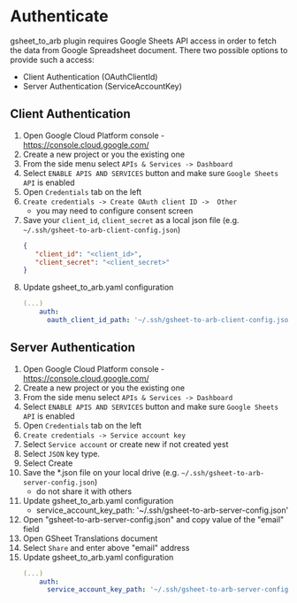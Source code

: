 # Authenticate

gsheet_to_arb plugin requires Google Sheets API access in order to fetch the data from Google Spreadsheet document.
There two possible options to provide such a access:

- Client Authentication (OAuthClientId)
- Server Authentication (ServiceAccountKey)

## Client Authentication

1. Open Google Cloud Platform console - https://console.cloud.google.com/
2. Create a new project or you the existing one
3. From the side menu select `APIs & Services -> Dashboard`
4. Select `ENABLE APIS AND SERVICES` button and make sure `Google Sheets API` is enabled
5. Open `Credentials` tab on the left
6. `Create credentials -> Create OAuth client ID ->  Other` 
    - you may need to configure consent screen
7. Save your `client_id`, `client_secret` as a local json file (e.g. `~/.ssh/gsheet-to-arb-client-config.json`)
    ```json
    {
       "client_id": "<client_id>",
       "client_secret": "<client_secret>" 
    }
    ```
8. Update gsheet_to_arb.yaml configuration
    ```yaml
    (...)
        auth:
          oauth_client_id_path: '~/.ssh/gsheet-to-arb-client-config.json'
    ``` 
     

## Server Authentication

1. Open Google Cloud Platform console - https://console.cloud.google.com/
2. Create a new project or you the existing one
3. From the side menu select `APIs & Services -> Dashboard`
4. Select `ENABLE APIS AND SERVICES` button and make sure `Google Sheets API` is enabled
5. Open `Credentials` tab on the left
6. `Create credentials -> Service account key`
7. Select `Service account` or create new if not created yest
8. Select `JSON` key type.
9. Select Create
10. Save the *.json file on your local drive (e.g. `~/.ssh/gsheet-to-arb-server-config.json`)
    - do not share it with others
11. Update gsheet_to_arb.yaml configuration
    - service_account_key_path: '~/.ssh/gsheet-to-arb-server-config.json' 
12. Open "gsheet-to-arb-server-config.json" and copy value of the "email" field
13. Open GSheet Translations document
14. Select `Share` and enter above "email" address
15. Update gsheet_to_arb.yaml configuration
    ```yaml
    (...)
        auth:
          service_account_key_path: '~/.ssh/gsheet-to-arb-server-config.json'
    ``` 
     